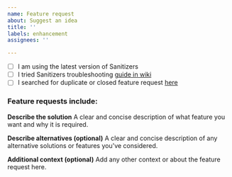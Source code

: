 ```yaml
---
name: Feature request
about: Suggest an idea
title: ''
labels: enhancement
assignees: ''

---
```


- [ ] I am using the latest version of Sanitizers
- [ ] I tried Sanitizers troubleshooting [guide in wiki](https://github.com/PuneetGopinath/Sanitizers/wiki/Troubleshooting)
- [ ] I searched for duplicate or closed feature request [here](https://github.com/PuneetGopinath/Sanitizers/issues?q=is%3Aissue)

### Feature requests include:

**Describe the solution**
A clear and concise description of what feature you want and why it is required.

**Describe alternatives (optional)**
A clear and concise description of any alternative solutions or features you've considered.

<!--**Screenshots (optional)**
If applicable, add screenshots to help explain your problem.
**Note:** If you can't upload files then use [GoFile](https://gofile.io/uploadFiles) or [WeTransfer](https://wetransfer.com/upload)-->

**Additional context (optional)**
Add any other context or about the feature request here.
